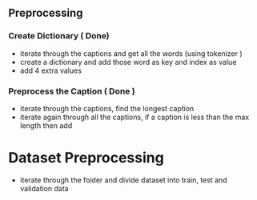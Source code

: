 
## Preprocessing 

### Create Dictionary ( Done)
 * iterate through the captions and get all the words (using tokenizer )
 * create a dictionary and add those word as key and index as value 
 * add 4 extra values <unk> <pad> <end> <start> 

### Preprocess the Caption ( Done )
 * iterate through the captions, find the longest caption 
 * iterate again through all the captions, if a caption is less than the max length then add <pad> 

# Dataset Preprocessing 

- iterate through the folder and divide dataset into train, test and validation data 



